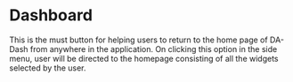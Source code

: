 # Dashboard

This is the must button for helping users to return to the home page of DA-Dash from anywhere in the application. On clicking this option in the side menu, user will be directed to the homepage consisting of all the widgets selected by the user.
